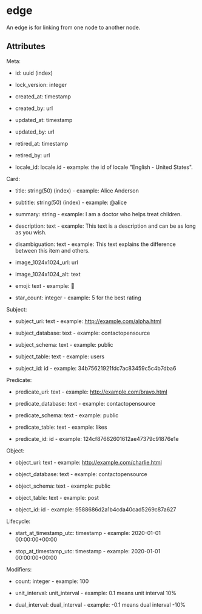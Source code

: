 # edge


An edge is for linking from one node to another node.


## Attributes

Meta:

  * id: uuid (index)

  * lock_version: integer

  * created_at: timestamp

  * created_by: url

  * updated_at: timestamp

  * updated_by: url

  * retired_at: timestamp

  * retired_by: url

  * locale_id: locale.id - example: the id of locale "English - United States".

Card:

  * title: string(50) (index) - example: Alice Anderson

  * subtitle: string(50) (index) - example: @alice

  * summary: string - example: I am a doctor who helps treat children.

  * description: text - example: This text is a description and can be as long as you wish.

  * disambiguation: text - example: This text explains the difference between this item and others.

  * image_1024x1024_url: url

  * image_1024x1024_alt: text

  * emoji: text - example: 🚀

  * star_count: integer - example: 5 for the best rating

Subject:

  * subject_uri: text - example: http://example.com/alpha.html

  * subject_database: text - example: contactopensource

  * subject_schema: text - example: public

  * subject_table: text - example: users

  * subject_id: id - example: 34b75621921fdc7ac83459c5c4b7dba6

Predicate:

  * predicate_uri: text - example: http://example.com/bravo.html

  * predicate_database: text - example: contactopensource

  * predicate_schema: text - example: public

  * predicate_table: text - example: likes

  * predicate_id: id - example: 124cf87662601612ae47379c91876e1e

Object:

  * object_uri: text - example: http://example.com/charlie.html

  * object_database: text - example: contactopensource

  * object_schema: text - example: public

  * object_table: text - example: post

  * object_id: id - example: 9588686d2a1b4cda40cad5269c87a627

Lifecycle:

  * start_at_timestamp_utc: timestamp - example: 2020-01-01 00:00:00+00:00

  * stop_at_timestamp_utc: timestamp - example: 2020-01-01 00:00:00+00:00

Modifiers:

  * count: integer - example: 100

  * unit_interval: unit_interval - example: 0.1 means unit interval 10%

  * dual_interval: dual_interval - example: -0.1 means dual interval -10%

